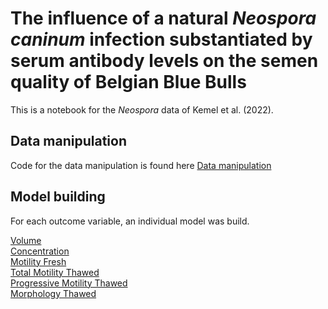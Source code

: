 # The influence of a natural <em>Neospora caninum</em> infection substantiated by serum antibody levels on the semen quality of Belgian Blue Bulls 

This is a notebook for the <em>Neospora</em> data of Kemel et al. (2022).

## Data manipulation 

Code for the data manipulation is found here [Data manipulation](https://github.com/ckemel/Kemel-et-al-2022/blob/main/Code/DataManipulation.md)


## Model building 

For each outcome variable, an individual model was build. 

[Volume](https://github.com/ckemel/Kemel-et-al-2022/blob/main/Code/Volume.md)  
[Concentration](https://github.com/ckemel/Kemel-et-al-2022/blob/main/Code/Concentration.md)  
[Motility Fresh](https://github.com/ckemel/Kemel-et-al-2022/blob/main/Code/MotilityFresh.md)  
[Total Motility Thawed](https://github.com/ckemel/Kemel-et-al-2022/blob/main/Code/MotilityThawedTotal.md)  
[Progressive Motility Thawed](https://github.com/ckemel/Kemel-et-al-2022/blob/main/Code/MotilityThawedProg.md)  
[Morphology Thawed](https://github.com/ckemel/Kemel-et-al-2022/blob/main/Code/MorfThawed.md)
